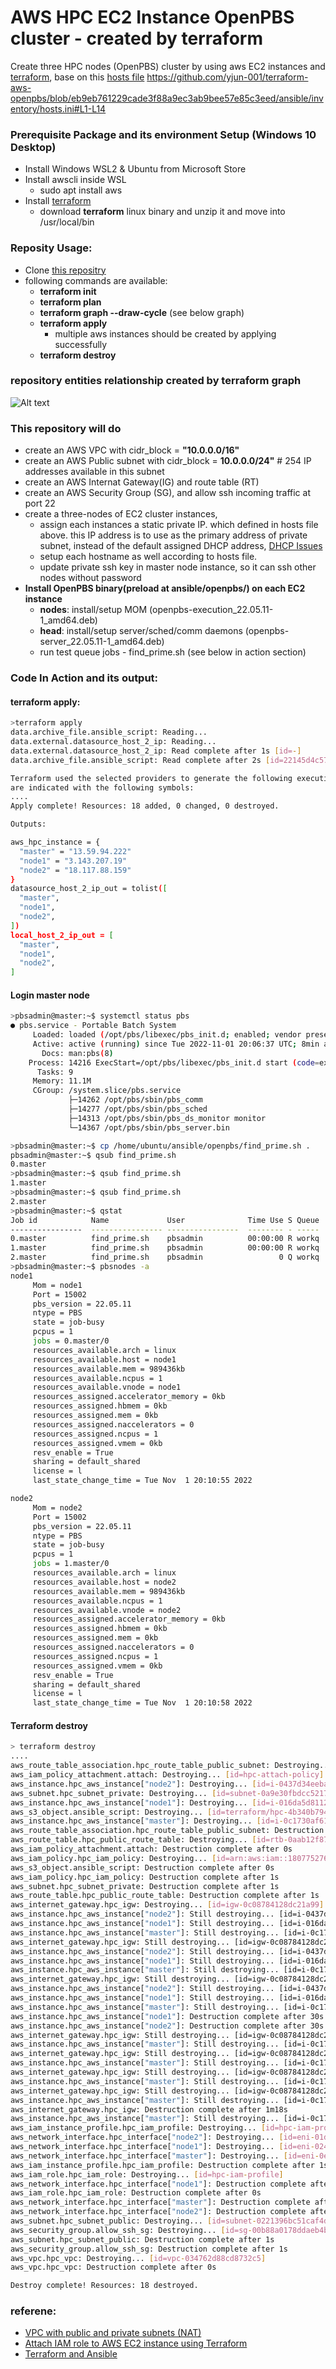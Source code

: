 # AWS HPC EC2 Instance OpenPBS cluster - created by **terraform**

Create three HPC nodes (OpenPBS) cluster by using aws EC2 instances and [terraform](https://registry.terraform.io/providers/hashicorp/aws/latest/docs), base on this [hosts file](https://github.com/yjun-001/terraform-aws-openpbs/blob/eb9eb761229cade3f88a9ec3ab9bee57e85c3eed/ansible/inventory/hosts.ini)
https://github.com/yjun-001/terraform-aws-openpbs/blob/eb9eb761229cade3f88a9ec3ab9bee57e85c3eed/ansible/inventory/hosts.ini#L1-L14


### Prerequisite Package and its environment Setup (Windows 10 Desktop)
- Install Windows WSL2 & Ubuntu from Microsoft Store
- Install awscli inside WSL
  - sudo apt install aws
- Install [terraform](https://www.terraform.io/downloads)
  - download **terraform** linux binary and unzip it and move into /usr/local/bin
 
### Reposity Usage:
- Clone [this repositry](https://github.com/yjun-001/multi-aws-instances.git)
- following commands are available:
    - **terraform init**
    - **terraform plan**
    - **terraform graph --draw-cycle** (see below graph)
    - **terraform apply**
      - multiple aws instances should be created by applying successfully
    - **terraform destroy**

### repository entities relationship created by terraform graph
![Alt text](https://github.com/yjun-001/terraform-aws-openpbs/blob/eb9eb761229cade3f88a9ec3ab9bee57e85c3eed/image/graphviz.svg)

### This repository will do 
- create an AWS VPC with cidr_block = **"10.0.0.0/16"**
- create an AWS Public subnet with cidr_block = **10.0.0.0/24"** # 254 IP addresses available in this subnet
- create an AWS Internat Gateway(IG) and route table (RT)
- create an AWS Security Group (SG), and allow ssh incoming traffic at port 22
- create a three-nodes of EC2 cluster instances, 
  - assign each instances a static private IP. which defined in hosts file above. this IP address is to use as the primary address of private subnet, instead of the default assigned DHCP address, [DHCP Issues](https://stackoverflow.com/questions/42666396/terraform-correctly-assigning-a-static-private-ip-to-newly-created-instance)
  - setup each hostname as well according to hosts file.
  - update private ssh key in master node instance, so it can ssh other nodes without password
- **Install OpenPBS binary(preload at ansible/openpbs/) on each EC2 instance**
  - **nodes**: install/setup MOM (openpbs-execution_22.05.11-1_amd64.deb)
  - **head**: install/setup server/sched/comm daemons (openpbs-server_22.05.11-1_amd64.deb)
  - run test queue jobs - find_prime.sh (see below in action section)

### Code In Action and its output:
#### **terraform apply:**
```bash
>terraform apply
data.archive_file.ansible_script: Reading...
data.external.datasource_host_2_ip: Reading...
data.external.datasource_host_2_ip: Read complete after 1s [id=-]
data.archive_file.ansible_script: Read complete after 2s [id=22145d4c5741dcc72f82debe19274bae9f5aa277]

Terraform used the selected providers to generate the following execution plan. Resource actions
are indicated with the following symbols:
....
Apply complete! Resources: 18 added, 0 changed, 0 destroyed.

Outputs:

aws_hpc_instance = {
  "master" = "13.59.94.222"
  "node1" = "3.143.207.19"
  "node2" = "18.117.88.159"
}
datasource_host_2_ip_out = tolist([
  "master",
  "node1",
  "node2",
])
local_host_2_ip_out = [
  "master",
  "node1",
  "node2",
]
```
#### Login master node
```bash
>pbsadmin@master:~$ systemctl status pbs
● pbs.service - Portable Batch System
     Loaded: loaded (/opt/pbs/libexec/pbs_init.d; enabled; vendor preset: enabled)
     Active: active (running) since Tue 2022-11-01 20:06:37 UTC; 8min ago
       Docs: man:pbs(8)
    Process: 14216 ExecStart=/opt/pbs/libexec/pbs_init.d start (code=exited, status=0/SUCCESS)      
      Tasks: 9
     Memory: 11.1M
     CGroup: /system.slice/pbs.service
             ├─14262 /opt/pbs/sbin/pbs_comm
             ├─14277 /opt/pbs/sbin/pbs_sched
             ├─14313 /opt/pbs/sbin/pbs_ds_monitor monitor
             └─14367 /opt/pbs/sbin/pbs_server.bin

>pbsadmin@master:~$ cp /home/ubuntu/ansible/openpbs/find_prime.sh .
pbsadmin@master:~$ qsub find_prime.sh 
0.master
>pbsadmin@master:~$ qsub find_prime.sh 
1.master
>pbsadmin@master:~$ qsub find_prime.sh 
2.master
>pbsadmin@master:~$ qstat
Job id            Name             User              Time Use S Queue
----------------  ---------------- ----------------  -------- - -----
0.master          find_prime.sh    pbsadmin          00:00:00 R workq
1.master          find_prime.sh    pbsadmin          00:00:00 R workq
2.master          find_prime.sh    pbsadmin                 0 Q workq
>pbsadmin@master:~$ pbsnodes -a
node1
     Mom = node1
     Port = 15002
     pbs_version = 22.05.11
     ntype = PBS
     state = job-busy
     pcpus = 1
     jobs = 0.master/0
     resources_available.arch = linux
     resources_available.host = node1
     resources_available.mem = 989436kb
     resources_available.ncpus = 1
     resources_available.vnode = node1
     resources_assigned.accelerator_memory = 0kb
     resources_assigned.hbmem = 0kb
     resources_assigned.mem = 0kb
     resources_assigned.naccelerators = 0
     resources_assigned.ncpus = 1
     resources_assigned.vmem = 0kb
     resv_enable = True
     sharing = default_shared
     license = l
     last_state_change_time = Tue Nov  1 20:10:55 2022

node2
     Mom = node2
     Port = 15002
     pbs_version = 22.05.11
     ntype = PBS
     state = job-busy
     pcpus = 1
     jobs = 1.master/0
     resources_available.arch = linux
     resources_available.host = node2
     resources_available.mem = 989436kb
     resources_available.ncpus = 1
     resources_available.vnode = node2
     resources_assigned.accelerator_memory = 0kb
     resources_assigned.hbmem = 0kb
     resources_assigned.mem = 0kb
     resources_assigned.naccelerators = 0
     resources_assigned.ncpus = 1
     resources_assigned.vmem = 0kb
     resv_enable = True
     sharing = default_shared
     license = l
     last_state_change_time = Tue Nov  1 20:10:58 2022
```

#### Terraform destroy

```bash
> terraform destroy
....
aws_route_table_association.hpc_route_table_public_subnet: Destroying... [id=rtbassoc-009e173063f30ed41]
aws_iam_policy_attachment.attach: Destroying... [id=hpc-attach-policy]
aws_instance.hpc_aws_instance["node2"]: Destroying... [id=i-0437d34eebac60427]
aws_subnet.hpc_subnet_private: Destroying... [id=subnet-0a9e30fbdcc52175f]
aws_instance.hpc_aws_instance["node1"]: Destroying... [id=i-016da5d8112739d31]
aws_s3_object.ansible_script: Destroying... [id=terraform/hpc-4b340b794c812eb5dbd0d152e4ae87d0.zip] 
aws_instance.hpc_aws_instance["master"]: Destroying... [id=i-0c1730af610a803d9]
aws_route_table_association.hpc_route_table_public_subnet: Destruction complete after 0s
aws_route_table.hpc_public_route_table: Destroying... [id=rtb-0aab12f87843cb792]
aws_iam_policy_attachment.attach: Destruction complete after 0s
aws_iam_policy.hpc_iam_policy: Destroying... [id=arn:aws:iam::180775276220:policy/hpc-iam-policy]   
aws_s3_object.ansible_script: Destruction complete after 0s
aws_iam_policy.hpc_iam_policy: Destruction complete after 1s
aws_subnet.hpc_subnet_private: Destruction complete after 1s
aws_route_table.hpc_public_route_table: Destruction complete after 1s
aws_internet_gateway.hpc_igw: Destroying... [id=igw-0c08784128dc21a99]
aws_instance.hpc_aws_instance["node2"]: Still destroying... [id=i-0437d34eebac60427, 10s elapsed]
aws_instance.hpc_aws_instance["node1"]: Still destroying... [id=i-016da5d8112739d31, 10s elapsed]   
aws_instance.hpc_aws_instance["master"]: Still destroying... [id=i-0c1730af610a803d9, 10s elapsed]
aws_internet_gateway.hpc_igw: Still destroying... [id=igw-0c08784128dc21a99, 10s elapsed]
aws_instance.hpc_aws_instance["node2"]: Still destroying... [id=i-0437d34eebac60427, 20s elapsed]
aws_instance.hpc_aws_instance["node1"]: Still destroying... [id=i-016da5d8112739d31, 20s elapsed]   
aws_instance.hpc_aws_instance["master"]: Still destroying... [id=i-0c1730af610a803d9, 20s elapsed]
aws_internet_gateway.hpc_igw: Still destroying... [id=igw-0c08784128dc21a99, 20s elapsed]
aws_instance.hpc_aws_instance["node2"]: Still destroying... [id=i-0437d34eebac60427, 30s elapsed]
aws_instance.hpc_aws_instance["node1"]: Still destroying... [id=i-016da5d8112739d31, 30s elapsed]   
aws_instance.hpc_aws_instance["master"]: Still destroying... [id=i-0c1730af610a803d9, 30s elapsed]
aws_instance.hpc_aws_instance["node1"]: Destruction complete after 30s
aws_instance.hpc_aws_instance["node2"]: Destruction complete after 30s
aws_internet_gateway.hpc_igw: Still destroying... [id=igw-0c08784128dc21a99, 30s elapsed]
aws_instance.hpc_aws_instance["master"]: Still destroying... [id=i-0c1730af610a803d9, 40s elapsed]
aws_internet_gateway.hpc_igw: Still destroying... [id=igw-0c08784128dc21a99, 40s elapsed]
aws_instance.hpc_aws_instance["master"]: Still destroying... [id=i-0c1730af610a803d9, 50s elapsed]
aws_internet_gateway.hpc_igw: Still destroying... [id=igw-0c08784128dc21a99, 50s elapsed]
aws_instance.hpc_aws_instance["master"]: Still destroying... [id=i-0c1730af610a803d9, 1m0s elapsed]
aws_internet_gateway.hpc_igw: Still destroying... [id=igw-0c08784128dc21a99, 1m0s elapsed]
aws_instance.hpc_aws_instance["master"]: Still destroying... [id=i-0c1730af610a803d9, 1m10s elapsed]aws_internet_gateway.hpc_igw: Still destroying... [id=igw-0c08784128dc21a99, 1m10s elapsed]
aws_internet_gateway.hpc_igw: Destruction complete after 1m18s
aws_instance.hpc_aws_instance["master"]: Still destroying... [id=i-0c1730af610a803d9, 1m20s elapsed]aws_instance.hpc_aws_instance["master"]: Still destroying... [id=i-0c1730af610a803d9, 1m30s elapsed]aws_instance.hpc_aws_instance["master"]: Destruction complete after 1m31s
aws_iam_instance_profile.hpc_iam_profile: Destroying... [id=hpc-iam-profile]
aws_network_interface.hpc_interface["node2"]: Destroying... [id=eni-01d797c9df30b520b]
aws_network_interface.hpc_interface["node1"]: Destroying... [id=eni-0246221893e21eda2]
aws_network_interface.hpc_interface["master"]: Destroying... [id=eni-0e9755e0d066c3251]
aws_iam_instance_profile.hpc_iam_profile: Destruction complete after 1s
aws_iam_role.hpc_iam_role: Destroying... [id=hpc-iam-profile]
aws_network_interface.hpc_interface["node1"]: Destruction complete after 1s
aws_iam_role.hpc_iam_role: Destruction complete after 0s
aws_network_interface.hpc_interface["master"]: Destruction complete after 1s
aws_network_interface.hpc_interface["node2"]: Destruction complete after 1s
aws_subnet.hpc_subnet_public: Destroying... [id=subnet-0221396bc51caf4d8]
aws_security_group.allow_ssh_sg: Destroying... [id=sg-00b88a0178ddaeb4b]
aws_subnet.hpc_subnet_public: Destruction complete after 1s
aws_security_group.allow_ssh_sg: Destruction complete after 1s
aws_vpc.hpc_vpc: Destroying... [id=vpc-034762d88cd8732c5]
aws_vpc.hpc_vpc: Destruction complete after 0s

Destroy complete! Resources: 18 destroyed.
```


### referene:
- [VPC with public and private subnets (NAT)](https://docs.aws.amazon.com/vpc/latest/userguide/VPC_Scenario2.html)
- [Attach IAM role to AWS EC2 instance using Terraform](https://skundunotes.com/2021/11/16/attach-iam-role-to-aws-ec2-instance-using-terraform/)
- [Terraform and Ansible](https://www.bitslovers.com/terraform-and-ansible/)
